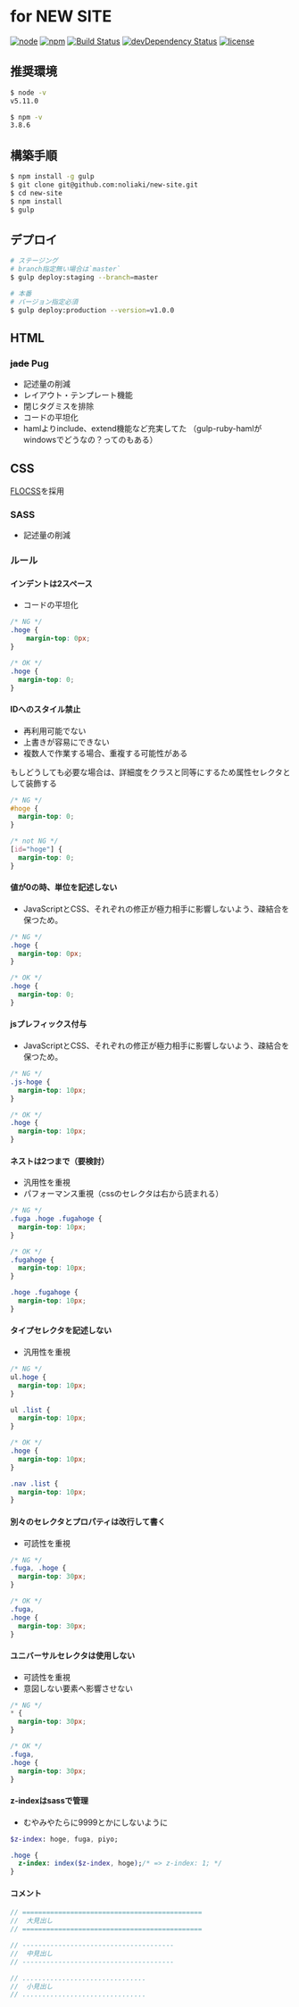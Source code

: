 # for NEW SITE

[![node](https://img.shields.io/badge/node-v5.11.x-yellow.svg)](https://github.com/noliaki/new-site/blob/master/README.md)
[![npm](https://img.shields.io/badge/npm-3.8.6-blue.svg)](https://github.com/noliaki/new-site/blob/master/README.md)
[![Build Status](https://travis-ci.org/noliaki/new-site.svg?branch=master)](https://travis-ci.org/noliaki/new-site)
[![devDependency Status](https://david-dm.org/noliaki/new-site/master/dev-status.svg)](https://david-dm.org/noliaki/new-site/master#info=devDependencies)
[![license](https://img.shields.io/github/license/mashape/apistatus.svg?maxAge=2592000)](https://github.com/noliaki/new-site/blob/master/README.md)

## 推奨環境

```sh
$ node -v
v5.11.0

$ npm -v
3.8.6
```

## 構築手順

```sh
$ npm install -g gulp
$ git clone git@github.com:noliaki/new-site.git
$ cd new-site
$ npm install
$ gulp
```

## デプロイ

```sh
# ステージング
# branch指定無い場合は`master`
$ gulp deploy:staging --branch=master

# 本番
# バージョン指定必須
$ gulp deploy:production --version=v1.0.0
```

## HTML

### ~~jade~~ Pug

* 記述量の削減
* レイアウト・テンプレート機能
* 閉じタグミスを排除
* コードの平坦化
* hamlよりinclude、extend機能など充実してた
（gulp-ruby-hamlがwindowsでどうなの？ってのもある）

## CSS

[FLOCSS](https://github.com/hiloki/flocss)を採用

### SASS

* 記述量の削減

### ルール

#### インデントは2スペース

* コードの平坦化

```css
/* NG */
.hoge {
    margin-top: 0px;
}

/* OK */
.hoge {
  margin-top: 0;
}
```

#### IDへのスタイル禁止

* 再利用可能でない
* 上書きが容易にできない
* 複数人で作業する場合、重複する可能性がある

もしどうしても必要な場合は、詳細度をクラスと同等にするため属性セレクタとして装飾する

```css
/* NG */
#hoge {
  margin-top: 0;
}

/* not NG */
[id="hoge"] {
  margin-top: 0;
}
```


#### 値が0の時、単位を記述しない

* JavaScriptとCSS、それぞれの修正が極力相手に影響しないよう、疎結合を保つため。

```css
/* NG */
.hoge {
  margin-top: 0px;
}

/* OK */
.hoge {
  margin-top: 0;
}
```

#### jsプレフィックス付与

* JavaScriptとCSS、それぞれの修正が極力相手に影響しないよう、疎結合を保つため。

```css
/* NG */
.js-hoge {
  margin-top: 10px;
}

/* OK */
.hoge {
  margin-top: 10px;
}
```

#### ネストは2つまで（要検討）

* 汎用性を重視
* パフォーマンス重視（cssのセレクタは右から読まれる）

```css
/* NG */
.fuga .hoge .fugahoge {
  margin-top: 10px;
}

/* OK */
.fugahoge {
  margin-top: 10px;
}

.hoge .fugahoge {
  margin-top: 10px;
}
```

#### タイプセレクタを記述しない

* 汎用性を重視

```css
/* NG */
ul.hoge {
  margin-top: 10px;
}

ul .list {
  margin-top: 10px;
}

/* OK */
.hoge {
  margin-top: 10px;
}

.nav .list {
  margin-top: 10px;
}
```

#### 別々のセレクタとプロパティは改行して書く

* 可読性を重視

```css
/* NG */
.fuga, .hoge {
  margin-top: 30px;
}

/* OK */
.fuga,
.hoge {
  margin-top: 30px;
}
```

#### ユニバーサルセレクタは使用しない

* 可読性を重視
* 意図しない要素へ影響させない

```css
/* NG */
* {
  margin-top: 30px;
}

/* OK */
.fuga,
.hoge {
  margin-top: 30px;
}
```

#### z-indexはsassで管理

* むやみやたらに9999とかにしないように

```sass
$z-index: hoge, fuga, piyo;

.hoge {
  z-index: index($z-index, hoge);/* => z-index: 1; */
}
```

#### コメント

```sass
// =============================================
//  大見出し
// =============================================

// --------------------------------------
//  中見出し
// --------------------------------------

// ...............................
//  小見出し
// ...............................

```
